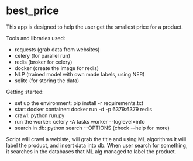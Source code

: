 # best_price

This app is designed to help the user get the smallest price for a product.

Tools and libraries used:
- requests (grab data from websites)
- celery (for parallel run)
- redis (broker for celery)
- docker (create the image for redis)
- NLP (trained model with own made labels, using NER)
- sqlite (for storing the data)

Getting started:
- set up the environment: pip install -r requirements.txt
- start docker container: docker run -d -p 6379:6379 redis
- crawl: python run.py
- run the worker: celery -A tasks worker --loglevel=info
- search in db: python search --OPTIONS (check --help for more)

Script will crawl a webiste, will grab the title and using ML algorithms it will label the product, and insert data into db. When user search for something, it searches in the databases that ML alg managed to label the product.

  
